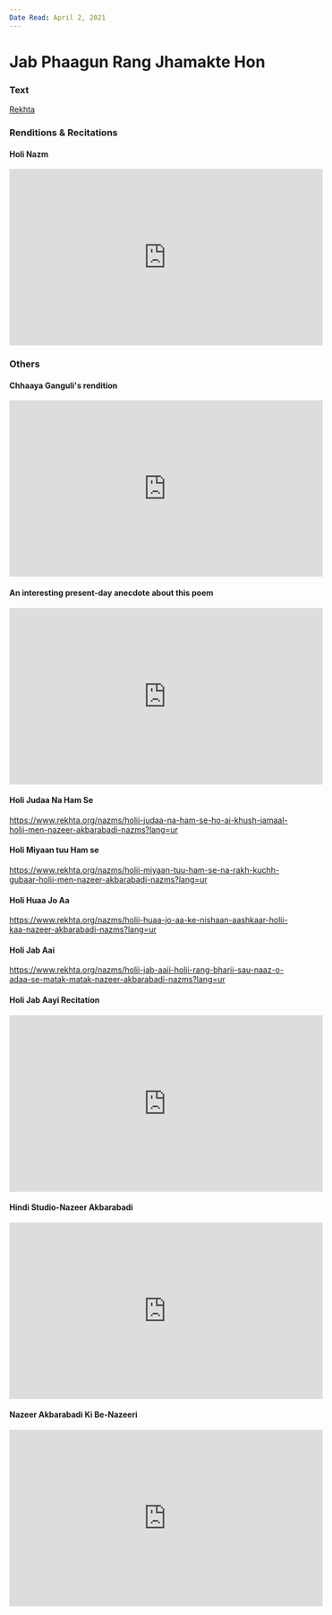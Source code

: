 ```yaml
---
Date Read: April 2, 2021
---
```


# Jab Phaagun Rang Jhamakte Hon

### Text
[Rekhta](https://www.rekhta.org/nazms/holii-kii-bahaaren-jab-phaagun-rang-jhamakte-hon-tab-dekh-bahaaren-holii-kii-nazeer-akbarabadi-nazms?lang=ur)

### Renditions & Recitations

#### Holi Nazm

<iframe width="560" height="315" src="https://www.youtube.com/embed/AHczNH4yb1Q" title="YouTube video player" frameborder="0" allow="accelerometer; autoplay; clipboard-write; encrypted-media; gyroscope; picture-in-picture" allowfullscreen></iframe>

### Others

#### Chhaaya Ganguli's rendition

<iframe width="560" height="315" src="https://www.youtube.com/embed/vsuKd2Q_1OU" title="YouTube video player" frameborder="0" allow="accelerometer; autoplay; clipboard-write; encrypted-media; gyroscope; picture-in-picture" allowfullscreen></iframe>

#### An interesting present-day anecdote about this poem

<iframe width="560" height="315" src="https://www.youtube.com/embed/QSqZ4DQFdvY" title="YouTube video player" frameborder="0" allow="accelerometer; autoplay; clipboard-write; encrypted-media; gyroscope; picture-in-picture" allowfullscreen></iframe>

#### Holi Judaa Na Ham Se

https://www.rekhta.org/nazms/holii-judaa-na-ham-se-ho-ai-khush-jamaal-holii-men-nazeer-akbarabadi-nazms?lang=ur

#### Holi Miyaan tuu Ham se

https://www.rekhta.org/nazms/holii-miyaan-tuu-ham-se-na-rakh-kuchh-gubaar-holii-men-nazeer-akbarabadi-nazms?lang=ur

#### Holi Huaa Jo Aa

https://www.rekhta.org/nazms/holii-huaa-jo-aa-ke-nishaan-aashkaar-holii-kaa-nazeer-akbarabadi-nazms?lang=ur

#### Holi Jab Aai

https://www.rekhta.org/nazms/holii-jab-aaii-holii-rang-bharii-sau-naaz-o-adaa-se-matak-matak-nazeer-akbarabadi-nazms?lang=ur

#### Holi Jab Aayi Recitation

<iframe width="560" height="315" src="https://www.youtube.com/embed/z9iUNWUfRXA" title="YouTube video player" frameborder="0" allow="accelerometer; autoplay; clipboard-write; encrypted-media; gyroscope; picture-in-picture" allowfullscreen></iframe>

#### Hindi Studio-Nazeer Akbarabadi

<iframe width="560" height="315" src="https://www.youtube.com/embed/s4Tf-BQt5yM" title="YouTube video player" frameborder="0" allow="accelerometer; autoplay; clipboard-write; encrypted-media; gyroscope; picture-in-picture" allowfullscreen></iframe>

#### Nazeer Akbarabadi Ki Be-Nazeeri

<iframe width="560" height="315" src="https://www.youtube.com/embed/2liPgV6AWvc" title="YouTube video player" frameborder="0" allow="accelerometer; autoplay; clipboard-write; encrypted-media; gyroscope; picture-in-picture" allowfullscreen></iframe>

